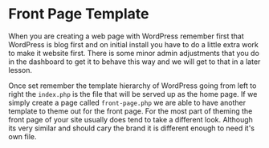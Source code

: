 # Front Page Template

When you are creating a web page with WordPress remember first that WordPress is blog first and on initial install you have to do a little extra work to make it website first. There is some minor admin adjustments that you do in the dashboard to get it to behave this way and we will get to that in a later lesson.

Once set remember the template hierarchy of WordPress going from left to right the `index.php` is the file that will be served up as the home page. If we simply create a page called `front-page.php` we are able to have another template to theme out for the front page. For the most part of theming the front page of your site usually does tend to take a different look. Although its very similar and should cary the brand it is different enough to need it's own file.